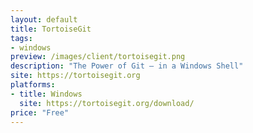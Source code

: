 ```yaml
---
layout: default
title: TortoiseGit
tags:
- windows
preview: /images/client/tortoisegit.png
description: "The Power of Git – in a Windows Shell"
site: https://tortoisegit.org
platforms:
- title: Windows
  site: https://tortoisegit.org/download/
price: "Free"
---
```

